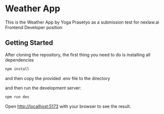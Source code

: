 # Weather App
This is the Weather App by Yoga Prasetyo as a submission test for nexlaw.ai Frontend Developer position

## Getting Started

After cloning the repository, the first thing you need to do is installing all dependencies

```bash
npm install
```

and then copy the provided .env file to the directory

and then run the development server:
```bash
npm run dev
```

Open [http://localhost:5173](http://localhost:5173) with your browser to see the result.